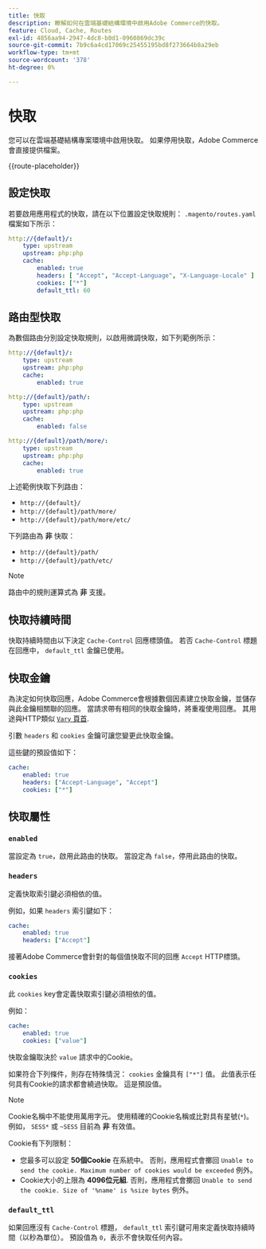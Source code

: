 ```yaml
---
title: 快取
description: 瞭解如何在雲端基礎結構環境中啟用Adobe Commerce的快取。
feature: Cloud, Cache, Routes
exl-id: 4856aa94-2947-4dc8-b0d1-0960869dc39c
source-git-commit: 7b9c6a4cd17069c25455195bd8f273664b8a29eb
workflow-type: tm+mt
source-wordcount: '378'
ht-degree: 0%

---
```


# 快取

您可以在雲端基礎結構專案環境中啟用快取。 如果停用快取，Adobe Commerce會直接提供檔案。

{{route-placeholder}}

## 設定快取

若要啟用應用程式的快取，請在以下位置設定快取規則： `.magento/routes.yaml` 檔案如下所示：

```yaml
http://{default}/:
    type: upstream
    upstream: php:php
    cache:
        enabled: true
        headers: [ "Accept", "Accept-Language", "X-Language-Locale" ]
        cookies: ["*"]
        default_ttl: 60
```

## 路由型快取

為數個路由分別設定快取規則，以啟用微調快取，如下列範例所示：

```yaml
http://{default}/:
    type: upstream
    upstream: php:php
    cache:
        enabled: true

http://{default}/path/:
    type: upstream
    upstream: php:php
    cache:
        enabled: false

http://{default}/path/more/:
    type: upstream
    upstream: php:php
    cache:
        enabled: true
```

上述範例快取下列路由：

- `http://{default}/`
- `http://{default}/path/more/`
- `http://{default}/path/more/etc/`

下列路由為 **非** 快取：

- `http://{default}/path/`
- `http://{default}/path/etc/`

>[!NOTE]
>
>路由中的規則運算式為 **非** 支援。

## 快取持續時間

快取持續時間由以下決定 `Cache-Control` 回應標頭值。 若否 `Cache-Control` 標題在回應中， `default_ttl` 金鑰已使用。

## 快取金鑰

為決定如何快取回應，Adobe Commerce會根據數個因素建立快取金鑰，並儲存與此金鑰相關聯的回應。 當請求帶有相同的快取金鑰時，將重複使用回應。 其用途與HTTP類似 [`Vary` 頁首](https://www.w3.org/Protocols/rfc2616/rfc2616-sec14.html#sec14.44).

引數 `headers` 和 `cookies` 金鑰可讓您變更此快取金鑰。

這些鍵的預設值如下：

```yaml
cache:
    enabled: true
    headers: ["Accept-Language", "Accept"]
    cookies: ["*"]
```

## 快取屬性

### `enabled`

當設定為 `true`，啟用此路由的快取。 當設定為 `false`，停用此路由的快取。

### `headers`

定義快取索引鍵必須相依的值。

例如，如果 `headers` 索引鍵如下：

```yaml
cache:
    enabled: true
    headers: ["Accept"]
```

接著Adobe Commerce會針對的每個值快取不同的回應 `Accept` HTTP標頭。

### `cookies`

此 `cookies` key會定義快取索引鍵必須相依的值。

例如：

```yaml
cache:
    enabled: true
    cookies: ["value"]
```

快取金鑰取決於 `value` 請求中的Cookie。

如果符合下列條件，則存在特殊情況： `cookies` 金鑰具有 `["*"]` 值。 此值表示任何具有Cookie的請求都會繞過快取。 這是預設值。

>[!NOTE]
>
>Cookie名稱中不能使用萬用字元。 使用精確的Cookie名稱或比對具有星號(`*`)。 例如， `SESS*` 或 `~SESS` 目前為 **非** 有效值。

Cookie有下列限制：

- 您最多可以設定 **50個Cookie** 在系統中。 否則，應用程式會擲回 `Unable to send the cookie. Maximum number of cookies would be exceeded` 例外。
- Cookie大小的上限為 **4096位元組**. 否則，應用程式會擲回 `Unable to send the cookie. Size of '%name' is %size bytes` 例外。

### `default_ttl`

如果回應沒有 `Cache-Control` 標題， `default_ttl` 索引鍵可用來定義快取持續時間（以秒為單位）。 預設值為 `0`，表示不會快取任何內容。
